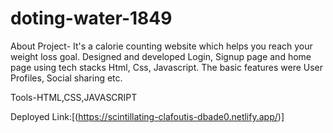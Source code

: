 # doting-water-1849


About Project-
It's a calorie counting website which helps you reach
your weight loss goal. Designed and developed
Login, Signup page and home page using tech stacks
Html, Css, Javascript. The basic features were User
Profiles, Social sharing etc.

Tools-HTML,CSS,JAVASCRIPT

Deployed Link:[(https://scintillating-clafoutis-dbade0.netlify.app/)]
